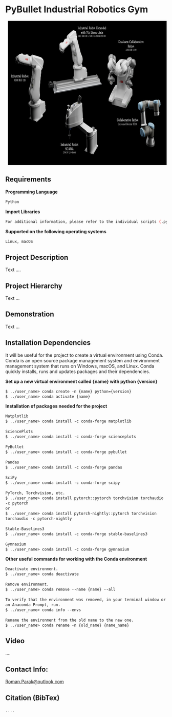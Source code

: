 # PyBullet Industrial Robotics Gym

<p align="center">
<img src=https://github.com/rparak/PyBullet_Industrial_Robotics_Gym/blob/main/images/I4C.png width="800" height="450">
</p>

## Requirements

**Programming Language**

```bash
Python
```

**Import Libraries**
```bash
For additional information, please refer to the individual scripts (.py) or the 'Installation Dependencies' section located at the bottom of the Readme.md file.
```

**Supported on the following operating systems**
```bash
Linux, macOS
```

## Project Description

Text ....

## Project Hierarchy

Text ...

## Demonstration

Text ...

## Installation Dependencies

It will be useful for the project to create a virtual environment using Conda. Conda is an open source package management system and environment management system that runs on Windows, macOS, and Linux. Conda quickly installs, runs and updates packages and their dependencies.

**Set up a new virtual environment called {name} with python {version}**
```
$ ../user_name> conda create -n {name} python={version}
$ ../user_name> conda activate {name}
```

**Installation of packages needed for the project**
```
Matplotlib
$ ../user_name> conda install -c conda-forge matplotlib

SciencePlots
$ ../user_name> conda install -c conda-forge scienceplots

PyBullet
$ ../user_name> conda install -c conda-forge pybullet

Pandas
$ ../user_name> conda install -c conda-forge pandas

SciPy
$ ../user_name> conda install -c conda-forge scipy

PyTorch, Torchvision, etc.
$ ../user_name> conda install pytorch::pytorch torchvision torchaudio -c pytorch
or 
$ ../user_name> conda install pytorch-nightly::pytorch torchvision torchaudio -c pytorch-nightly

Stable-Baselines3
$ ../user_name> conda install -c conda-forge stable-baselines3

Gymnasium
$ ../user_name> conda install -c conda-forge gymnasium
```

**Other useful commands for working with the Conda environment**
```
Deactivate environment.
$ ../user_name> conda deactivate

Remove environment.
$ ../user_name> conda remove --name {name} --all

To verify that the environment was removed, in your terminal window or an Anaconda Prompt, run.
$ ../user_name> conda info --envs

Rename the environment from the old name to the new one.
$ ../user_name> conda rename -n {old_name} {name_name}
```

## Video

....

## Contact Info:
Roman.Parak@outlook.com

## Citation (BibTex)
```
....
```
